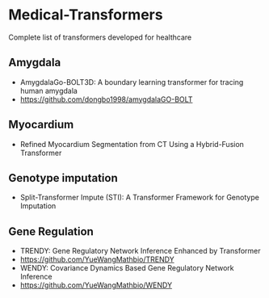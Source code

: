 # Medical-Transformers
Complete list of transformers developed for healthcare


##  Amygdala
- AmygdalaGo-BOLT3D: A boundary learning transformer for tracing human amygdala
- https://github.com/dongbo1998/amygdalaGO-BOLT


## Myocardium
- Refined Myocardium Segmentation from CT Using a Hybrid-Fusion Transformer

## Genotype imputation
- Split-Transformer Impute (STI): A Transformer Framework for Genotype Imputation

## Gene Regulation
- TRENDY: Gene Regulatory Network Inference Enhanced by Transformer
- https://github.com/YueWangMathbio/TRENDY
- WENDY: Covariance Dynamics Based Gene Regulatory Network Inference
- https://github.com/YueWangMathbio/WENDY
